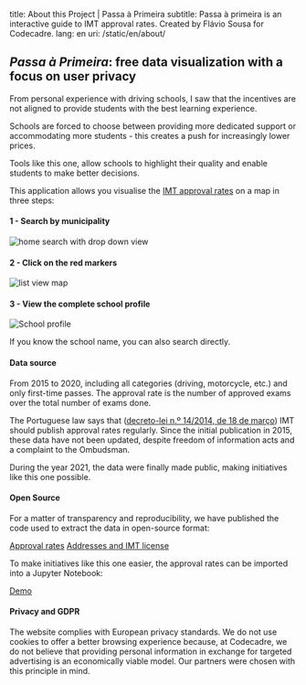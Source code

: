 title: About this Project | Passa à Primeira
subtitle: Passa à primeira is an interactive guide to IMT approval rates. Created by Flávio Sousa for Codecadre.
lang: en
uri: /static/en/about/

## _Passa à Primeira_: free data visualization with a focus on user privacy

From personal experience with driving schools, I saw that the incentives are not aligned to provide students with the best learning experience.

Schools are forced to choose between providing more dedicated support or accommodating more students - this creates a push for increasingly lower prices.

Tools like this one, allow schools to highlight their quality and enable students to make better decisions.

This application allows you visualise the [IMT approval rates](https://www.imt-ip.pt/sites/IMTT/Portugues/EnsinoConducao/taxasdeaprovacao/Paginas/TaxasdeAprovacao.aspx) on a map in three steps:

#### 1 - Search by municipality

![home search with drop down view](/img/pages/about/search.png "Home page search")

#### 2 - Click on the red markers

![list view map ](/img/pages/about/map.png "List view map")

#### 3 - View the complete school profile

![School profile](/img/pages/about/school.png "School profile")

If you know the school name, you can also search directly.

#### Data source

From 2015 to 2020, including all categories (driving, motorcycle, etc.) and only first-time passes. The approval rate is the number of approved exams over the total number of exams done.

The Portuguese law says that ([decreto-lei n.º 14/2014, de 18 de março](https://www.imt-ip.pt/sites/imtt/portugues/ensinoconducao/indicadoresdesempenho_escolasconducao/Paginas/IndicadoresdeDesempenho_EscolasdeConducao.aspx)) IMT should publish approval rates regularly. Since the initial publication in 2015, these data have not been updated, despite freedom of information acts and a complaint to the Ombudsman.

During the year 2021, the data were finally made public, making  initiatives like this one possible.

#### Open Source

For a matter of transparency and reproducibility, we have published the code used to extract the data in open-source format:

[Approval rates](https://github.com/codecadre/imt-pass-rates)
[Addresses and IMT license](https://github.com/codecadre/imt-school-addresses)


To make initiatives like this one easier, the approval rates can be imported into a Jupyter Notebook:

[Demo](https://github.com/codecadre/imt-pass-rates/blob/master/demo.ipynb)

#### Privacy and GDPR

The website complies with European privacy standards. We do not use cookies to offer a better browsing experience because, at Codecadre, we do not believe that providing personal information in exchange for targeted advertising is an economically viable model. Our partners were chosen with this principle in mind.
